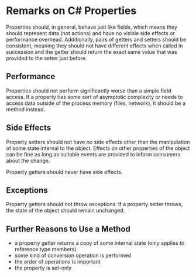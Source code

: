 # Remarks on C# Properties
Properties should, in general, behave just like fields, which means they should represent data (not actions) and have no visible side effects or performance overhead. Additionally, pairs of getters and setters should be consistent, meaning they should not have different effects when called in succession and the getter should return the exact same value that was provided to the setter just before.

## Performance
Properties should not perform significantly worse than a simple field access. If a property has some sort of asymptotic complexity or needs to access data outside of the process memory (files, network), it should be a method instead.

## Side Effects
Property setters should not have no side effects other than the manipulation of some state internal to the object. Effects on other properties of the object can be fine as long as suitable events are provided to inform consumers about the change.

Property getters should never have side effects.

## Exceptions
Property getters should not throw exceptions. If a property setter throws, the state of the object should remain unchanged.

## Further Reasons to Use a Method
- a property getter returns a copy of some internal state (only applies to reference type members)
- some kind of conversion operation is performed
- the order of operations is important
- the property is set-only
